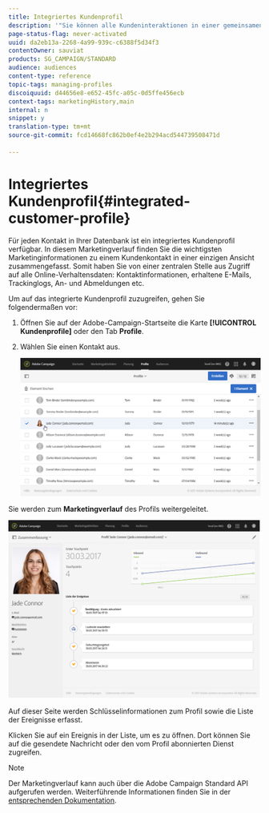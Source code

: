 ```yaml
---
title: Integriertes Kundenprofil
description: '"Sie können alle Kundeninteraktionen in einer gemeinsamen Übersicht verfolgen: Das integrierte Kundenprofil von Adobe Campaign wird während des gesamten Lebenszyklus eines Kunden aktualisiert."'
page-status-flag: never-activated
uuid: da2eb13a-2268-4a99-939c-c6388f5d34f3
contentOwner: sauviat
products: SG_CAMPAIGN/STANDARD
audience: audiences
content-type: reference
topic-tags: managing-profiles
discoiquuid: d44656e8-e652-45fc-a05c-0d5ffe456ecb
context-tags: marketingHistory,main
internal: n
snippet: y
translation-type: tm+mt
source-git-commit: fcd14668fc862b0ef4e2b294acd544739508471d

---
```



# Integriertes Kundenprofil{#integrated-customer-profile}

Für jeden Kontakt in Ihrer Datenbank ist ein integriertes Kundenprofil verfügbar. In diesem Marketingverlauf finden Sie die wichtigsten Marketinginformationen zu einem Kundenkontakt in einer einzigen Ansicht zusammengefasst. Somit haben Sie von einer zentralen Stelle aus Zugriff auf alle Online-Verhaltensdaten: Kontaktinformationen, erhaltene E-Mails, Trackinglogs, An- und Abmeldungen etc.

Um auf das integrierte Kundenprofil zuzugreifen, gehen Sie folgendermaßen vor:

1. Öffnen Sie auf der Adobe-Campaign-Startseite die Karte **[!UICONTROL Kundenprofile]** oder den Tab **Profile**.
1. Wählen Sie einen Kontakt aus.

   ![](assets/mkt_hist_access.png)

Sie werden zum **Marketingverlauf** des Profils weitergeleitet.

![](assets/mkt_hist_view.png)

Auf dieser Seite werden Schlüsselinformationen zum Profil sowie die Liste der Ereignisse erfasst.

Klicken Sie auf ein Ereignis in der Liste, um es zu öffnen. Dort können Sie auf die gesendete Nachricht oder den vom Profil abonnierten Dienst zugreifen.

>[!NOTE]
>
>Der Marketingverlauf kann auch über die Adobe Campaign Standard API aufgerufen werden. Weiterführende Informationen finden Sie in der [entsprechenden Dokumentation](../../api/using/interacting-with-marketing-history.md).
